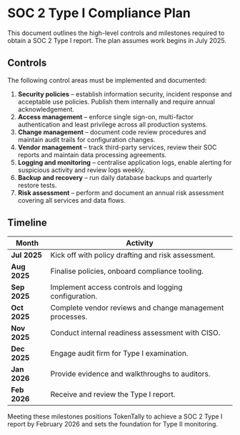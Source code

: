 # SOC 2 Type I Compliance Plan

This document outlines the high-level controls and milestones required to obtain a SOC 2 Type I report. The plan assumes work begins in July 2025.

## Controls

The following control areas must be implemented and documented:

1. **Security policies** – establish information security, incident response and acceptable use policies. Publish them internally and require annual acknowledgement.
2. **Access management** – enforce single sign-on, multi-factor authentication and least privilege across all production systems.
3. **Change management** – document code review procedures and maintain audit trails for configuration changes.
4. **Vendor management** – track third-party services, review their SOC reports and maintain data processing agreements.
5. **Logging and monitoring** – centralise application logs, enable alerting for suspicious activity and review logs weekly.
6. **Backup and recovery** – run daily database backups and quarterly restore tests.
7. **Risk assessment** – perform and document an annual risk assessment covering all services and data flows.

## Timeline

| Month | Activity |
| ----- | -------- |
| **Jul 2025** | Kick off with policy drafting and risk assessment. |
| **Aug 2025** | Finalise policies, onboard compliance tooling. |
| **Sep 2025** | Implement access controls and logging configuration. |
| **Oct 2025** | Complete vendor reviews and change management processes. |
| **Nov 2025** | Conduct internal readiness assessment with CISO. |
| **Dec 2025** | Engage audit firm for Type I examination. |
| **Jan 2026** | Provide evidence and walkthroughs to auditors. |
| **Feb 2026** | Receive and review the Type I report. |

Meeting these milestones positions TokenTally to achieve a SOC 2 Type I report by February 2026 and sets the foundation for Type II monitoring.
